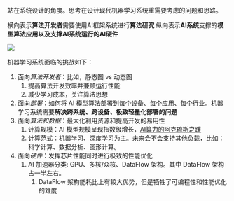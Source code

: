 站在系统设计的角度。思考在设计现代机器学习系统重需要考虑的问题和思路。

横向表示**算法开发者**需要使用AI框架系统进行**算法研究**
纵向表示**AI系统**支撑的**模型算法应用以及支撑AI系统运行的AI硬件**

![](https://cdn.jsdelivr.net/gh/xinwuyun/pictures@main/2022/10/14/ea4a1011b8e4a3151ce65907583676ef-20221014213837-b38617.png)


机器学习系统面临的挑战如下：
1. 面向*算法开发者*：比如，静态图 vs 动态图
	1. 提高算法开发效率并兼顾运行性能
	2. 减少学习成本，关注算法思想
2. 面向*部署*：如何将 AI 模型算法部署到每个设备、每个应用、每个行业。机器学习系统需要**解决跨系统、跨设备、极致轻量化部署的问题**
3. 面向*算法和数据*：最大化利用资源和提高开发的易用性
	1. 计算规模：AI 模型规模呈现指数级增长，[AI算力的阿克琉斯之踵](https://oneflow.org/a/share/jishuboke/75.html)
	2. 计算范式：机器学习、深度学习为主。未来会不会支持其他负载，比如：科学计算、数据分析、图形计算。
4. 面向*硬件*：发挥芯片性能同时进行极致的性能优化
	1. AI 加速器分类: GPU、多核/众核、DataFlow 架构。其中 DataFlow 架构占一半左右。
		1. DataFlow 架构能耗比上有较大优势，但是牺牲了可编程性和性能优化的难度